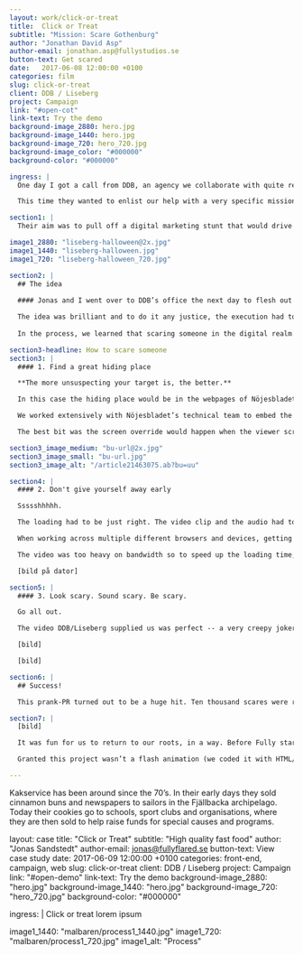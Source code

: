 ```yaml
---
layout: work/click-or-treat
title:  Click or Treat
subtitle: "Mission: Scare Gothenburg"
author: "Jonathan David Asp"
author-email: jonathan.asp@fullystudios.se
button-text: Get scared
date:   2017-06-08 12:00:00 +0100
categories: film
slug: click-or-treat
client: DDB / Liseberg
project: Campaign
link: "#open-cot"
link-text: Try the demo
background-image_2880: hero.jpg
background-image_1440: hero.jpg
background-image_720: hero_720.jpg
background-image_color: "#000000"
background-color: "#000000"

ingress: |
  One day I got a call from DDB, an agency we collaborate with quite regularly. They usually get in contact when they need an interactive banner or campaign site, as we’re well known around town for our web animation savvy.

  This time they wanted to enlist our help with a very specific mission: to scare Göteborg.

section1: |
  Their aim was to pull off a digital marketing stunt that would drive foot traffic to the Halloween festivities at Liseberg. To do this, they were toying with the question how to make a traditional “boo!” kind of scare go digital.

image1_2880: "liseberg-halloween@2x.jpg"
image1_1440: "liseberg-halloween.jpg"
image1_720: "liseberg-halloween_720.jpg"

section2: |
  ## The idea
  
  #### Jonas and I went over to DDB’s office the next day to flesh out the idea, which was this: to scare the lights out of people when they’re reading (what they think is) a normal web article and have a terrifying face/scream pop up out of nowhere. 

  The idea was brilliant and to do it any justice, the execution had to be perfect. We completely cleared our schedules to make this thing come aaaalive. 
  
  In the process, we learned that scaring someone in the digital realm shares the same principles as in the real world. 

section3-headline: How to scare someone
section3: |
  #### 1. Find a great hiding place

  **The more unsuspecting your target is, the better.**

  In this case the hiding place would be in the webpages of Nöjesbladet, Sweden’s largest entertainment website. 

  We worked extensively with Nöjesbladet’s technical team to embed the scare-code on every article that appeared on their front page. All that was needed to trigger it was the addition of a few characters at the end of article’s URL. We covered our footprints well. 

  The best bit was the screen override would happen when the viewer scrolled halfway down, so they’d be distracted by reading when AAHHH THE HORROR!

section3_image_medium: "bu-url@2x.jpg"
section3_image_small: "bu-url.jpg"
section3_image_alt: "/article21463075.ab?bu=uu"

section4: |
  #### 2. Don't give yourself away early

  Ssssshhhhh.

  The loading had to be just right. The video clip and the audio had to come at precisely the same time -- one couldn’t come before the other. Not even a millisecond of a glitch. 

  When working across multiple different browsers and devices, getting this perfect took some doing. 

  The video was too heavy on bandwidth so to speed up the loading time, we divided the video into an image sequence and removed a few frames. This also solved the problem of display on smartphones so users wouldn’t need to press “play” to show the video. 

  [bild på dator]

section5: |
  #### 3. Look scary. Sound scary. Be scary. 

  Go all out. 

  The video DDB/Liseberg supplied us was perfect -- a very creepy joker man accompanied by a blood-curdling scream. Surprising and scary, but not overly grotesque. For the days we were working on this project, the office resounded with shrieks around every 5 minutes. 

  [bild]

  [bild]

section6: |
  ## Success!

  This prank-PR turned out to be a huge hit. Ten thousand scares were recorded in the first 48 hours. And by the end, 200,000 people had visited -- twice more than expected. DDB & Fully even shared a prize for it, winning the Bronze Guldnyckeln. 

section7: |
  [bild]

  It was fun for us to return to our roots, in a way. Before Fully started doing HTML websites, we were famous for flash sites. We had so much fun with it. But there were a lot of sites that went totally overboard, and it was understandable that the Internet turned its back on animation for a period of years. But now it can be really powerful to introduce it in small and tasteful doses. It’s something fresh and unexpected, creating awesome results when deployed as a marketing tactic.  

  Granted this project wasn’t a flash animation (we coded it with HTML/Javascript), but it very well could have been. I think we’ll see more and more animation on the web, programmed in all sorts of ways. The gif renaissance is proof that people are hungry for it again. 

---
```

Kakservice has been around since the 70’s. In their early days they sold cinnamon buns and newspapers to sailors in the Fjällbacka archipelago. Today their cookies go to schools, sport clubs and organisations, where they are then sold to help raise funds for special causes and programs.




layout: case
title:  "Click or Treat"
subtitle: "High quality fast food"
author: "Jonas Sandstedt"
author-email: jonas@fullyflared.se
button-text: View case study
date:   2017-06-09 12:00:00 +0100
categories: front-end, campaign, web
slug: click-or-treat
client: DDB / Liseberg
project: Campaign
link: "#open-demo"
link-text: Try the demo
background-image_2880: "hero.jpg"
background-image_1440: "hero.jpg"
background-image_720: "hero_720.jpg"
background-color: "#000000"

ingress: |
  Click or treat lorem ipsum

image1_1440: "malbaren/process1_1440.jpg"
image1_720: "malbaren/process1_720.jpg"
image1_alt: "Process"

